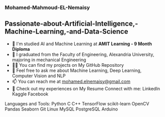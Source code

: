 ### Mohamed-Mahmoud-EL-Nemaisy
## Passionate-about-Artificial-Intelligence,-Machine-Learning,-and-Data-Science

- 🔭 I'm studied AI and Machine Learning at **AMIT Learning - 9 Month Diploma**
- 📝 I graduated from the Faculty of Engineering, Alexandria University, majoring in mechanical Engineering
- 👨‍💻 You can find my projects on My GitHub Repository
- 💬 Feel free to ask me about Machine Learning, Deep Learning, Computer Vision and NLP
- 📫 You can reach me at [mohamed.elnemaisy@gmail.com](mohamed.elnemaisy@gmail.com)
- 📄 Check out my experiences on My Resume
Connect with me:
LinkedIn Kaggle Facebook

Languages and Tools:
Python C C++ TensorFlow scikit-learn OpenCV Pandas Seaborn Git Linux MySQL PostgreSQL Arduino
